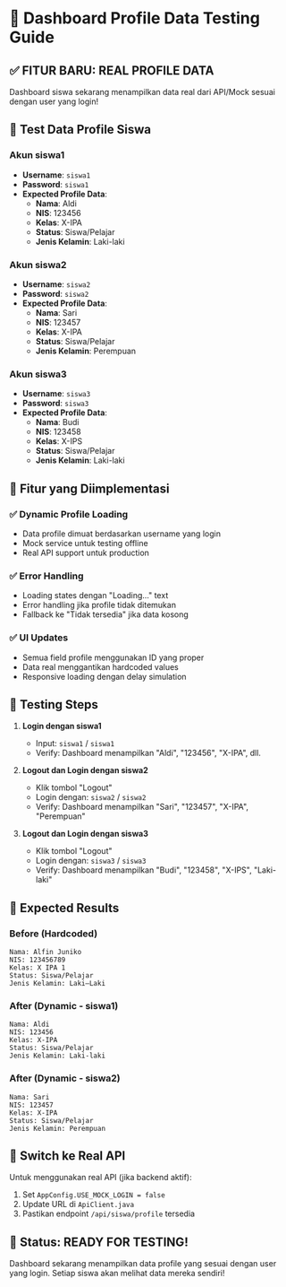 # 🎯 Dashboard Profile Data Testing Guide

## ✅ FITUR BARU: REAL PROFILE DATA

Dashboard siswa sekarang menampilkan data real dari API/Mock sesuai dengan user yang login!

## 🧪 Test Data Profile Siswa

### **Akun siswa1**
- **Username**: `siswa1`
- **Password**: `siswa1`
- **Expected Profile Data**:
  - **Nama**: Aldi
  - **NIS**: 123456
  - **Kelas**: X-IPA
  - **Status**: Siswa/Pelajar
  - **Jenis Kelamin**: Laki-laki

### **Akun siswa2**
- **Username**: `siswa2`
- **Password**: `siswa2`
- **Expected Profile Data**:
  - **Nama**: Sari
  - **NIS**: 123457
  - **Kelas**: X-IPA
  - **Status**: Siswa/Pelajar
  - **Jenis Kelamin**: Perempuan

### **Akun siswa3**
- **Username**: `siswa3`
- **Password**: `siswa3`
- **Expected Profile Data**:
  - **Nama**: Budi
  - **NIS**: 123458
  - **Kelas**: X-IPS
  - **Status**: Siswa/Pelajar
  - **Jenis Kelamin**: Laki-laki

## 🔧 Fitur yang Diimplementasi

### ✅ **Dynamic Profile Loading**
- Data profile dimuat berdasarkan username yang login
- Mock service untuk testing offline
- Real API support untuk production

### ✅ **Error Handling**
- Loading states dengan "Loading..." text
- Error handling jika profile tidak ditemukan
- Fallback ke "Tidak tersedia" jika data kosong

### ✅ **UI Updates**
- Semua field profile menggunakan ID yang proper
- Data real menggantikan hardcoded values
- Responsive loading dengan delay simulation

## 📱 Testing Steps

1. **Login dengan siswa1**
   - Input: `siswa1` / `siswa1`
   - Verify: Dashboard menampilkan "Aldi", "123456", "X-IPA", dll.

2. **Logout dan Login dengan siswa2**
   - Klik tombol "Logout"
   - Login dengan: `siswa2` / `siswa2`
   - Verify: Dashboard menampilkan "Sari", "123457", "X-IPA", "Perempuan"

3. **Logout dan Login dengan siswa3**
   - Klik tombol "Logout"
   - Login dengan: `siswa3` / `siswa3`
   - Verify: Dashboard menampilkan "Budi", "123458", "X-IPS", "Laki-laki"

## 🎯 Expected Results

### **Before (Hardcoded)**
```
Nama: Alfin Juniko
NIS: 123456789
Kelas: X IPA 1
Status: Siswa/Pelajar
Jenis Kelamin: Laki–Laki
```

### **After (Dynamic - siswa1)**
```
Nama: Aldi
NIS: 123456
Kelas: X-IPA
Status: Siswa/Pelajar
Jenis Kelamin: Laki-laki
```

### **After (Dynamic - siswa2)**
```
Nama: Sari
NIS: 123457
Kelas: X-IPA
Status: Siswa/Pelajar
Jenis Kelamin: Perempuan
```

## 🔄 Switch ke Real API

Untuk menggunakan real API (jika backend aktif):
1. Set `AppConfig.USE_MOCK_LOGIN = false`
2. Update URL di `ApiClient.java`
3. Pastikan endpoint `/api/siswa/profile` tersedia

## 🎉 Status: READY FOR TESTING!

Dashboard sekarang menampilkan data profile yang sesuai dengan user yang login. Setiap siswa akan melihat data mereka sendiri!
